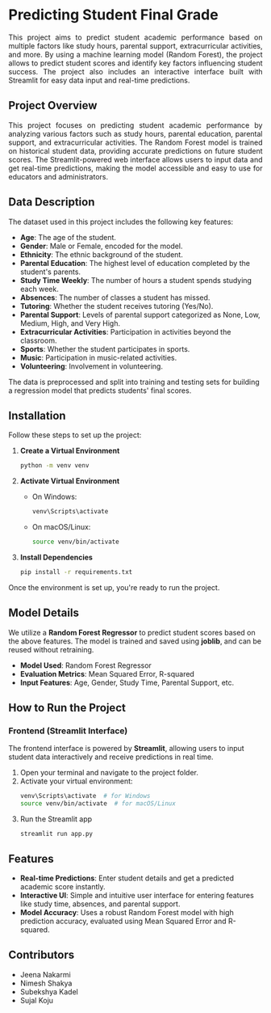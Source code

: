 # Predicting Student Final Grade

<p align="justify">
  This project aims to predict student academic performance based on multiple factors like study hours, parental support, extracurricular activities, and more. 
  By using a machine learning model (Random Forest), the project allows to predict student scores and identify key factors influencing student success.
  The project also includes an interactive interface built with Streamlit for easy data input and real-time predictions.
</p>

## Project Overview

<p align="justify">
This project focuses on predicting student academic performance by analyzing various factors such as study hours, parental education, parental support, and extracurricular activities.
The Random Forest model is trained on historical student data, providing accurate predictions on future student scores. 
The Streamlit-powered web interface allows users to input data and get real-time predictions, making the model accessible and easy to use for educators and administrators.
</p>

## Data Description

The dataset used in this project includes the following key features:

- **Age**: The age of the student.
- **Gender**: Male or Female, encoded for the model.
- **Ethnicity**: The ethnic background of the student.
- **Parental Education**: The highest level of education completed by the student's parents.
- **Study Time Weekly**: The number of hours a student spends studying each week.
- **Absences**: The number of classes a student has missed.
- **Tutoring**: Whether the student receives tutoring (Yes/No).
- **Parental Support**: Levels of parental support categorized as None, Low, Medium, High, and Very High.
- **Extracurricular Activities**: Participation in activities beyond the classroom.
- **Sports**: Whether the student participates in sports.
- **Music**: Participation in music-related activities.
- **Volunteering**: Involvement in volunteering.

The data is preprocessed and split into training and testing sets for building a regression model that predicts students' final scores.

## Installation

Follow these steps to set up the project:

1. **Create a Virtual Environment**
    ```bash
    python -m venv venv
    ```

2. **Activate Virtual Environment**
    - On Windows:
      ```bash
      venv\Scripts\activate
      ```
    - On macOS/Linux:
      ```bash
      source venv/bin/activate
      ```

3. **Install Dependencies**
    ```bash
    pip install -r requirements.txt
    ```

Once the environment is set up, you're ready to run the project.

## Model Details

We utilize a **Random Forest Regressor** to predict student scores based on the above features. The model is trained and saved using **joblib**, and can be reused without retraining.

- **Model Used**: Random Forest Regressor
- **Evaluation Metrics**: Mean Squared Error, R-squared
- **Input Features**: Age, Gender, Study Time, Parental Support, etc.

## How to Run the Project

### Frontend (Streamlit Interface)

The frontend interface is powered by **Streamlit**, allowing users to input student data interactively and receive predictions in real time.

1. Open your terminal and navigate to the project folder.
2. Activate your virtual environment:
   ```bash
   venv\Scripts\activate  # for Windows
   source venv/bin/activate  # for macOS/Linux
   ```
3. Run the Streamlit app
   ```
   streamlit run app.py
   ```
## Features

- **Real-time Predictions**: Enter student details and get a predicted academic score instantly.
- **Interactive UI**: Simple and intuitive user interface for entering features like study time, absences, and parental support.
- **Model Accuracy**: Uses a robust Random Forest model with high prediction accuracy, evaluated using Mean Squared Error and R-squared.

## Contributors 
- Jeena Nakarmi
- Nimesh Shakya
- Subekshya Kadel
- Sujal Koju

